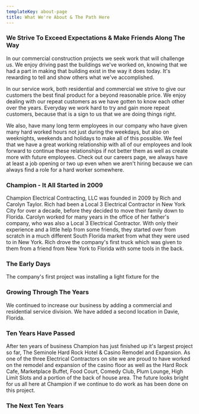 ```yaml
---
templateKey: about-page
title: What We're About & The Path Here
---
```

### We Strive To Exceed Expectations & Make Friends Along The Way

In our commercial construction projects we seek work that will challenge us. We enjoy driving past the buildings we've worked on, knowing that we had a part in making that building exist in the way it does today. It's rewarding to tell and show others what we've accomplished.

In our service work, both residential and commercial we strive to give our customers the best final product for a beyond reasonable price. We enjoy dealing with our repeat customers as we have gotten to know each other over the years. Everyday we work hard to try and gain more repeat customers, because that is a sign to us that we are doing things right.

We also, have many long term employees in our company who have given many hard worked hours not just during the weekdays, but also on weeknights, weekends and holidays to make all of this possible. We feel that we have a great working relationship with all of our employees and look forward to continue these relationships if not better them as well as create more with future employees. Check out our careers page, we always have at least a job opening or two up even when we aren't hiring because we can always find a role for a hard worker somewhere.

### Champion - It All Started in 2009

Champion Electrical Contracting, LLC was founded in 2009 by Rich and Carolyn Taylor. Rich had been a Local 3 Electrical Contractor in New York City for over a decade, before they decided to move their family down to Florida. Carolyn worked for many years in the office of her father's company, who was also a Local 3 Electrical Contractor. With only their experience and a little help from some friends, they started over from scratch in a much different South Florida market from what they were used to in New York. Rich drove the company's first truck which was given to them from a friend from New York to Florida with some tools in the back.

### The Early Days

The company's first project was installing a light fixture for the

### Growing Through The Years

We continued to increase our business by adding a commercial and residential service division. We have added a second location in Davie, Florida.

### Ten Years Have Passed

After ten years of business Champion has just finished up it's largest project so far, The Seminole Hard Rock Hotel & Casino Remodel and Expansion. As one of the three Electrical Contractors on site we are proud to have worked on the remodel and expansion of the casino floor as well as the Hard Rock Cafe, Marketplace Buffet, Food Court, Comedy Club, Plum Lounge, High Limit Slots and a portion of the back of house area. The future looks bright for us all here at Champion if we continue to do work as has been done on this project.

### The Next Ten Years
